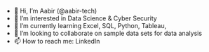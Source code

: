 - 👋 Hi, I’m Aabir (@aabir-tech)
- 👀 I’m interested in Data Science & Cyber Security
- 🌱 I’m currently learning Excel, SQL, Python, Tableau,
- 💞️ I’m looking to collaborate on sample data sets for data analysis
- 📫 How to reach me: LinkedIn

<!---
aabir-tech/aabir-tech is a ✨ special ✨ repository because its `README.md` (this file) appears on your GitHub profile.
You can click the Preview link to take a look at your changes.
--->
